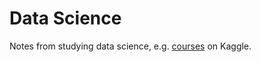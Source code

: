 # Data Science

Notes from studying data science, e.g. [courses](https://www.kaggle.com/learn/overview) on Kaggle.
